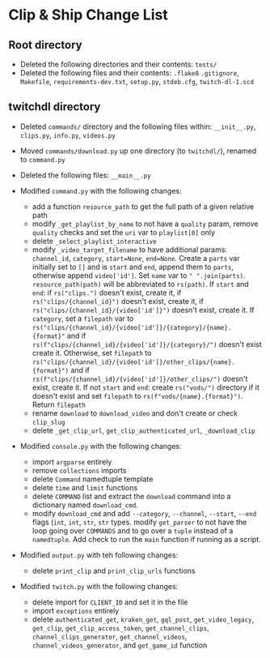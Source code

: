 Clip & Ship Change List
=======================

## Root directory
- Deleted the following directories and their contents: `tests/`
- Deleted the following files and their contents: `.flake8` `.gitignore`, `Makefile`, `requirements-dev.txt`, 
  `setup.py`, `stdeb.cfg`, `twitch-dl-1.scd`
## twitchdl directory
- Deleted `commands/` directory and the following files within: `__init__.py`, `clips.py`, `info.py`, `videos.py`
- Moved `commands/download.py` up one directory (to `twitchdl/`), renamed to `command.py` 
- Deleted the following files: `__main__.py`
- Modified `command.py` with the following changes:
  - add a function `resource_path` to get the full path of a given relative path
  - modify `_get_playlist_by_name` to not have a `quality` param, remove `quality` checks and set the `uri` var to 
    `playlist[0]` only
  - delete `_select_playlist_interactive`
  - modify `_video_target_filename` to have additional params: `channel_id`, `category`, `start=None`, 
    `end=None`. Create a `parts` var initially set to `[]` and is `start` and `end`, append them to `parts`,
    otherwise append `video['id']`. Set `name` var to `" ".join(parts)`.
    `resource_path(path)` will be abbreviated to `rs(path)`. If `start` and `end`: if `rs("clips.")` doesn't
    exist, create it, if `rs("clips/{channel_id}")` doesn't exist, create it, if `rs("clips/{channel_id}/{video['id']}")` 
    doesn't exist, create it. If `category`, set a `filepath` var to `rs("clips/{channel_id}/{video['id']}/{category}/{name}.{format}"`
    and if `rs(f"clips/{channel_id}/{video['id']}/{category}/")` doesn't exist create it. Otherwise, set `filepath` to
    `rs("clips/{channel_id}/{video['id']}/other_clips/{name}.{format}")` and if `rs(f"clips/{channel_id}/{video['id']}/other_clips/")`
    doesn't exist, create it. If not `start` and `end`: create `rs("vods/")` directory if it doesn't exist and set
    `filepath` to `rs(f"vods/{name}.{format}")`. Return `filepath`
  - rename `download` to `download_video` and don't create or check `clip_slug`
  - delete `_get_clip_url`, `get_clip_authenticated_url`, `_download_clip`
  
- Modified `console.py` with the following changes:
  - import `argparse` entirely
  - remove `collections` imports
  - delete `Command` namedtuple template
  - delete `time` and `limit` functions
  - delete `COMMAND` list and extract the `download` command into a dictionary named `download_cmd`. 
  - modify `download_cmd` and add `--category`, `--channel`, `--start`, `--end` flags (`int`, `int`, `str`, `str` types.
  modify `get_parser` to not have the loop going over `COMMANDS` and to go over a `tuple` instead of a `namedtuple`. Add
    check to run the `main` function if running as a script.
    
- Modified `output.py` with teh following changes:
  - delete `print_clip` and `print_clip_urls` functions
  
- Modified `twitch.py` with the following changes:
  - delete import for `CLIENT_ID` and set it in the file
  - import `exceptions` entirely
  - delete `authenticated_get`, `kraken_get`, `gql_post`, `get_video_legacy`, `get_clip`, `get_clip_access_token`,
  `get_channel_clips`, `channel_clips_generator`, `get_channel_videos`, `channel_videos_generator`, and `get_game_id` 
    function